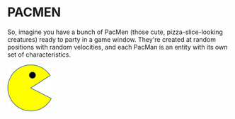 <h1>PACMEN</h1>
  
<p>So, imagine you have a bunch of PacMen (those cute, pizza-slice-looking creatures) ready to party in a game window. They're created at random positions with random velocities, and each PacMan is an entity with its own set of characteristics.</p>

<img src= "PacMan1.png" width='100'/>

